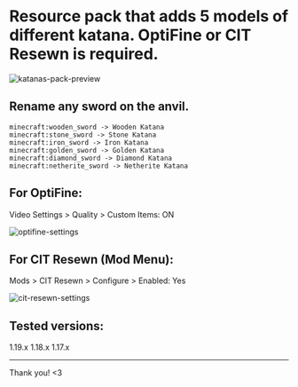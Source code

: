 # Resource pack that adds 5 models of different katana. OptiFine or CIT Resewn is required.

![katanas-pack-preview](https://user-images.githubusercontent.com/90050280/175600790-1d5238fb-7f1c-4d4f-aa44-d553ca86a530.png)


## Rename any sword on the anvil.
```
minecraft:wooden_sword -> Wooden Katana
minecraft:stone_sword -> Stone Katana
minecraft:iron_sword -> Iron Katana
minecraft:golden_sword -> Golden Katana
minecraft:diamond_sword -> Diamond Katana
minecraft:netherite_sword -> Netherite Katana
```


## For OptiFine:
Video Settings > Quality > Custom Items: ON

![optifine-settings](https://user-images.githubusercontent.com/90050280/175601445-9b1e163e-e457-438f-ad44-d56310baf170.png)


## For CIT Resewn (Mod Menu):
Mods > CIT Resewn > Configure > Enabled: Yes

![cit-resewn-settings](https://user-images.githubusercontent.com/90050280/175586865-e9423707-84c8-4bd2-a2aa-5d5a23f65190.png)


## Tested versions:
1.19.x
1.18.x
1.17.x
____
Thank you! <3
